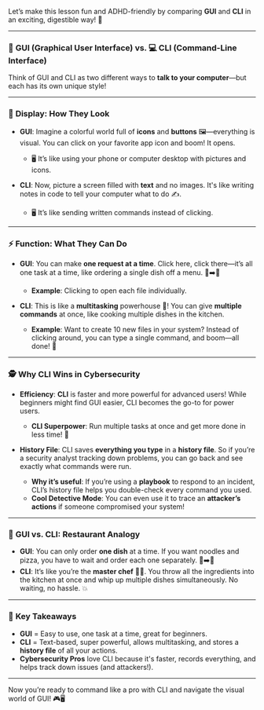 Let’s make this lesson fun and ADHD-friendly by comparing **GUI** and **CLI** in an exciting, digestible way! 🚀

---

### 🎨 **GUI (Graphical User Interface) vs. 💻 CLI (Command-Line Interface)**

Think of GUI and CLI as two different ways to **talk to your computer**—but each has its own unique style!

---

### 👀 **Display: How They Look**

- **GUI**: Imagine a colorful world full of **icons** and **buttons** 🖼️—everything is visual. You can click on your favorite app icon and boom! It opens.
   - 🖥️ It’s like using your phone or computer desktop with pictures and icons.
  
- **CLI**: Now, picture a screen filled with **text** and no images. It's like writing notes in code to tell your computer what to do ✍️.
   - 🖥️ It’s like sending written commands instead of clicking.

---

### ⚡ **Function: What They Can Do**

- **GUI**: You can make **one request at a time**. Click here, click there—it’s all one task at a time, like ordering a single dish off a menu. 🍔➡️🍕
   - **Example**: Clicking to open each file individually.

- **CLI**: This is like a **multitasking** powerhouse 💪! You can give **multiple commands** at once, like cooking multiple dishes in the kitchen.
   - **Example**: Want to create 10 new files in your system? Instead of clicking around, you can type a single command, and boom—all done! 🎉

---

### 🕵️ **Why CLI Wins in Cybersecurity**

- **Efficiency**: **CLI** is faster and more powerful for advanced users! While beginners might find GUI easier, CLI becomes the go-to for power users.
   - **CLI Superpower**: Run multiple tasks at once and get more done in less time! 🚀

- **History File**: CLI saves **everything you type** in a **history file**. So if you’re a security analyst tracking down problems, you can go back and see exactly what commands were run.
   - **Why it’s useful**: If you’re using a **playbook** to respond to an incident, CLI’s history file helps you double-check every command you used.
   - **Cool Detective Mode**: You can even use it to trace an **attacker’s actions** if someone compromised your system!

---

### 🍔 **GUI vs. CLI: Restaurant Analogy**

- **GUI**: You can only order **one dish** at a time. If you want noodles and pizza, you have to wait and order each one separately. 🍝➡️🍕  
- **CLI**: It’s like you’re the **master chef** 🧑‍🍳. You throw all the ingredients into the kitchen at once and whip up multiple dishes simultaneously. No waiting, no hassle. 💥

---

### 🔑 **Key Takeaways**

- **GUI** = Easy to use, one task at a time, great for beginners.
- **CLI** = Text-based, super powerful, allows multitasking, and stores a **history file** of all your actions.
- **Cybersecurity Pros** love CLI because it's faster, records everything, and helps track down issues (and attackers!).

---

Now you’re ready to command like a pro with CLI and navigate the visual world of GUI! 🎮🖥️